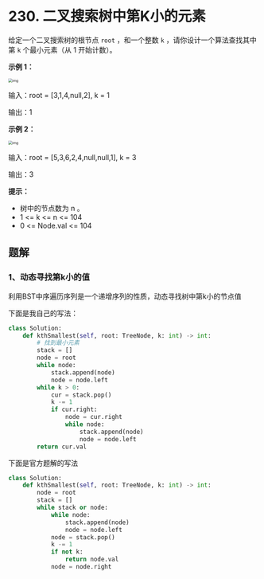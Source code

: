 # 230. 二叉搜索树中第K小的元素

给定一个二叉搜索树的根节点 `root` ，和一个整数 `k` ，请你设计一个算法查找其中第 `k` 个最小元素（从 1 开始计数）。

 

**示例 1：**

<img src="https://assets.leetcode.com/uploads/2021/01/28/kthtree1.jpg" alt="img" style="zoom:50%;" />

输入：root = [3,1,4,null,2], k = 1

输出：1

**示例 2：**

<img src="https://assets.leetcode.com/uploads/2021/01/28/kthtree2.jpg" alt="img" style="zoom:50%;" />

输入：root = [5,3,6,2,4,null,null,1], k = 3

输出：3

**提示：**

- 树中的节点数为 n 。
- 1 <= k <= n <= 104
- 0 <= Node.val <= 104

## 题解

### 1、动态寻找第k小的值

利用BST中序遍历序列是一个递增序列的性质，动态寻找树中第k小的节点值

下面是我自己的写法：

```python
class Solution:
    def kthSmallest(self, root: TreeNode, k: int) -> int:
        # 找到最小元素
        stack = []
        node = root
        while node:
            stack.append(node)
            node = node.left
        while k > 0:
            cur = stack.pop()
            k -= 1
            if cur.right:
                node = cur.right
                while node:
                    stack.append(node)
                    node = node.left
        return cur.val
```

下面是官方题解的写法

```python
class Solution:
    def kthSmallest(self, root: TreeNode, k: int) -> int:
        node = root
        stack = []
        while stack or node:
            while node:
                stack.append(node)
                node = node.left
            node = stack.pop()
            k -= 1
            if not k:
                return node.val
            node = node.right
```


